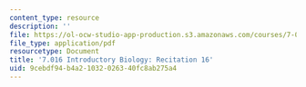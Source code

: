 ```yaml
---
content_type: resource
description: ''
file: https://ol-ocw-studio-app-production.s3.amazonaws.com/courses/7-016-introductory-biology-fall-2018/9cebdf94b4a21032026340fc8ab275a4_MIT7_016F18rec16.pdf
file_type: application/pdf
resourcetype: Document
title: '7.016 Introductory Biology: Recitation 16'
uid: 9cebdf94-b4a2-1032-0263-40fc8ab275a4
---
```

